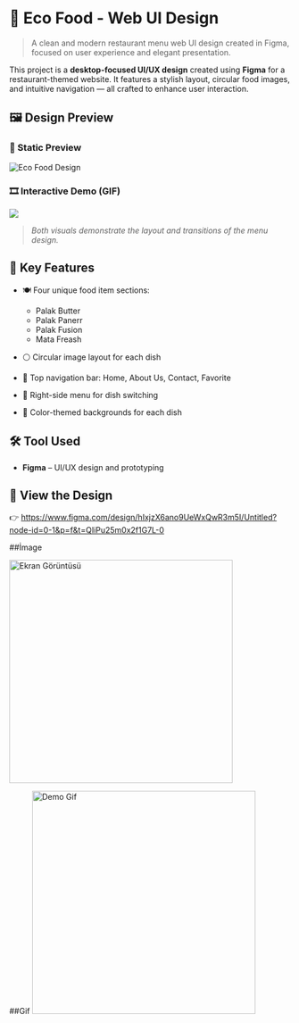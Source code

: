 # 🌿 Eco Food - Web UI Design

> A clean and modern restaurant menu web UI design created in Figma, focused on user experience and elegant presentation.

This project is a **desktop-focused UI/UX design** created using **Figma** for a restaurant-themed website. It features a stylish layout, circular food images, and intuitive navigation — all crafted to enhance user interaction.

## 🖼️ Design Preview

### 📸 Static Preview  
![Eco Food Design](./design-preview.png)

### 🎞️ Interactive Demo (GIF)  
<img src= "Untitled (4).zip"/>

> *Both visuals demonstrate the layout and transitions of the menu design.*

## 🎨 Key Features

- 🍽️ Four unique food item sections:
  - Palak Butter  
  - Palak Panerr  
  - Palak Fusion  
  - Mata Freash

- ⚪ Circular image layout for each dish  
- 🧭 Top navigation bar: Home, About Us, Contact, Favorite  
- 🔄 Right-side menu for dish switching  
- 🎨 Color-themed backgrounds for each dish

## 🛠️ Tool Used

- **Figma** – UI/UX design and prototyping

## 🔗 View the Design

👉 https://www.figma.com/design/hIxjzX6ano9UeWxQwR3m5I/Untitled?node-id=0-1&p=f&t=QIiPu25m0x2f1G7L-0

##İmage 

<img src="./assets/screenshot.png" alt="Ekran Görüntüsü" width="400" />


##Gif
<img src="./assets/demo.gif" alt="Demo Gif" width="400" />








